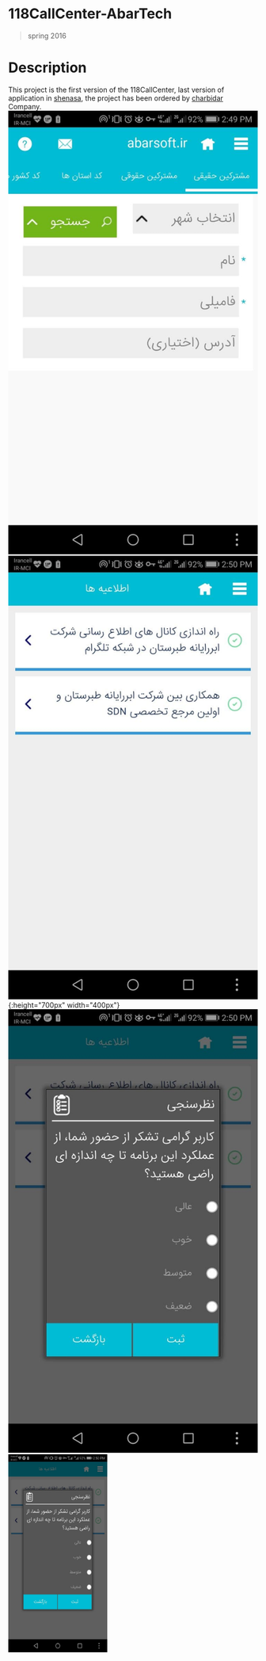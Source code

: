 # 118CallCenter-AbarTech
>spring 2016
# Description
This project is the first version of the 118CallCenter, last version of application in [shenasa](https://cafebazaar.ir/app/abartech.mobile.callcenter118), the project has been ordered by [charbidar](https://charbidar.com/software/) Company.
![t|215x215](https://github.com/JaberBabaki/118CallCenter-AbarTech/blob/master/res/pic/1.jpg)
![Repo List](https://github.com/JaberBabaki/118CallCenter-AbarTech/blob/master/res/pic/2.jpg){:height="700px" width="400px"}
![Repo List](https://github.com/JaberBabaki/118CallCenter-AbarTech/blob/master/res/pic/3.jpg)
<img src="https://github.com/JaberBabaki/118CallCenter-AbarTech/blob/master/res/pic/3.jpg" width="200" height="400" />
